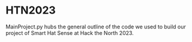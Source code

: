# HTN2023

MainProject.py hubs the general outline of the code we used to build our project of Smart Hat Sense at Hack the North 2023.
